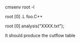 cmsenv
root -l 

root [0] .L foo.C++

root [0] analysis("XXXX.txt");

It should produce the cutflow table
